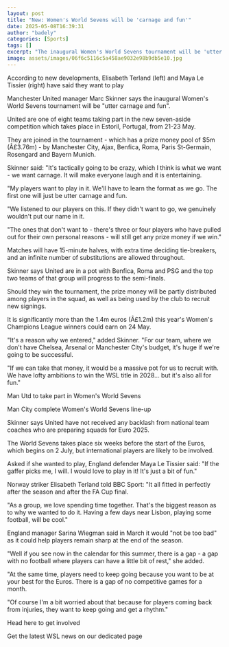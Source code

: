 ```yaml
---
layout: post
title: "New: Women's World Sevens will be 'carnage and fun'"
date: 2025-05-08T16:39:31
author: "badely"
categories: [Sports]
tags: []
excerpt: "The inaugural Women's World Sevens tournament will be 'utter carnage and fun', says Manchester United manager Marc Skinner."
image: assets/images/06f6c5116c5a458ae9032e98b9db5e10.jpg
---
```


According to new developments, Elisabeth Terland (left) and Maya Le Tissier (right) have said they want to play

Manchester United manager Marc Skinner says the inaugural Women's World Sevens tournament will be "utter carnage and fun".

United are one of eight teams taking part in the new seven-aside competition which takes place in Estoril, Portugal, from 21-23 May. 

They are joined in the tournament - which has a prize money pool of $5m (Â£3.76m) - by Manchester City, Ajax, Benfica, Roma, Paris St-Germain, Rosengard and Bayern Munich.

Skinner said: "It's tactically going to be crazy, which I think is what we want - we want carnage. It will make everyone laugh and it is entertaining.

"My players want to play in it. We'll have to learn the format as we go. The first one will just be utter carnage and fun.

"We listened to our players on this. If they didn't want to go, we genuinely wouldn't put our name in it. 

"The ones that don't want to - there's three or four players who have pulled out for their own personal reasons - will still get any prize money if we win."

Matches will have 15-minute halves, with extra time deciding tie-breakers, and an infinite number of substitutions are allowed throughout.  

Skinner says United are in a pot with Benfica, Roma and PSG and the top two teams of that group will progress to the semi-finals.

Should they win the tournament, the prize money will be partly distributed among players in the squad, as well as being used by the club to recruit new signings.

It is significantly more than the 1.4m euros (Â£1.2m) this year's Women's Champions League winners could earn on 24 May.

"It's a reason why we entered," added Skinner. "For our team, where we don't have Chelsea, Arsenal or Manchester City's budget, it's huge if we're going to be successful.

"If we can take that money, it would be a massive pot for us to recruit with. We have lofty ambitions to win the WSL title in 2028... but it's also all for fun."

Man Utd to take part in Women's World Sevens

Man City complete Women's World Sevens line-up

Skinner says United have not received any backlash from national team coaches who are preparing squads for Euro 2025.

The World Sevens takes place six weeks before the start of the Euros, which begins on 2 July, but international players are likely to be involved. 

Asked if she wanted to play, England defender Maya Le Tissier said: "If the gaffer picks me, I will. I would love to play in it! It's just a bit of fun."

Norway striker Elisabeth Terland told BBC Sport: "It all fitted in perfectly after the season and after the FA Cup final. 

"As a group, we love spending time together. That's the biggest reason as to why we wanted to do it. Having a few days near Lisbon, playing some football, will be cool."

England manager Sarina Wiegman said in March it would "not be too bad" as it could help players remain sharp at the end of the season.

"Well if you see now in the calendar for this summer, there is a gap - a gap with no football where players can have a little bit of rest," she added. 

"At the same time, players need to keep going because you want to be at your best for the Euros. There is a gap of no competitive games for a month. 

"Of course I'm a bit worried about that because for players coming back from injuries, they want to keep going and get a rhythm."

Head here to get involved

Get the latest WSL news on our dedicated page

